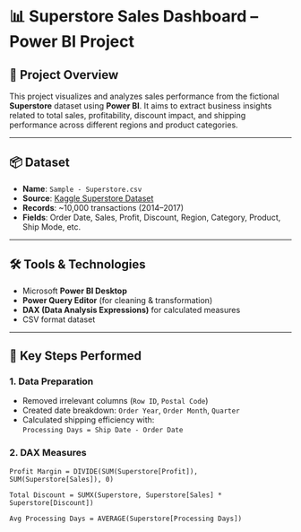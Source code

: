 # 📊 Superstore Sales Dashboard – Power BI Project

## 🎯 Project Overview
This project visualizes and analyzes sales performance from the fictional **Superstore** dataset using **Power BI**. It aims to extract business insights related to total sales, profitability, discount impact, and shipping performance across different regions and product categories.

---

## 📦 Dataset
- **Name**: `Sample - Superstore.csv`
- **Source**: [Kaggle Superstore Dataset](https://www.kaggle.com/datasets/vivek468/superstore-dataset-final)
- **Records**: ~10,000 transactions (2014–2017)
- **Fields**: Order Date, Sales, Profit, Discount, Region, Category, Product, Ship Mode, etc.

---

## 🛠️ Tools & Technologies
- Microsoft **Power BI Desktop**
- **Power Query Editor** (for cleaning & transformation)
- **DAX (Data Analysis Expressions)** for calculated measures
- CSV format dataset

---

## 🧩 Key Steps Performed

### 1. Data Preparation
- Removed irrelevant columns (`Row ID`, `Postal Code`)
- Created date breakdown: `Order Year`, `Order Month`, `Quarter`
- Calculated shipping efficiency with:  
  `Processing Days = Ship Date - Order Date`

### 2. DAX Measures
```dax
Profit Margin = DIVIDE(SUM(Superstore[Profit]), SUM(Superstore[Sales]), 0)

Total Discount = SUMX(Superstore, Superstore[Sales] * Superstore[Discount])

Avg Processing Days = AVERAGE(Superstore[Processing Days])
